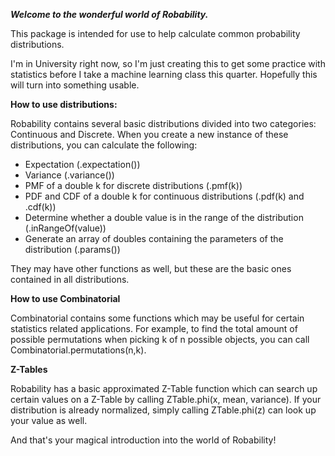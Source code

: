 **_Welcome to the wonderful world of Robability._**

This package is intended for use to help calculate
common probability distributions.

I'm in University right now, so I'm just creating this to get
some practice with statistics before I take a machine
learning class this quarter. Hopefully this will turn into
something usable.

**How to use distributions:**

Robability contains several basic distributions divided into
two categories: Continuous and Discrete. When you create a
new instance of these distributions, you can calculate the following: 
- Expectation (.expectation())
- Variance (.variance())
- PMF of a double k for discrete 
distributions (.pmf(k))
- PDF and CDF of a double k for continuous distributions 
(.pdf(k) and .cdf(k))
- Determine whether a double value is in the range of the
distribution (.inRangeOf(value))
- Generate an array of doubles 
containing the parameters of the distribution
  (.params())

They may have other functions as well, but these are the basic
ones contained in all distributions.

**How to use Combinatorial**

Combinatorial contains some functions which may be useful
for certain statistics related applications. For example, to find
the total amount of possible permutations when picking k of
n possible objects, you can call Combinatorial.permutations(n,k).

**Z-Tables**

Robability has a basic approximated Z-Table function which can search
up certain values on a Z-Table by calling ZTable.phi(x, mean, variance).
If your distribution is already normalized, simply calling ZTable.phi(z)
can look up your value as well.

And that's your magical introduction into the world
of Robability!
